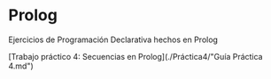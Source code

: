 # Prolog
Ejercicios de Programación Declarativa hechos en Prolog


[Trabajo práctico 4: Secuencias en Prolog](./Práctica4/"Guía Práctica 4.md")

